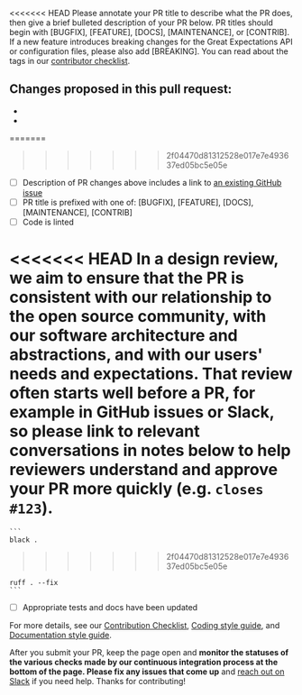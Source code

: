 <<<<<<< HEAD
Please annotate your PR title to describe what the PR does, then give a brief bulleted description of your PR below. PR titles should begin with [BUGFIX], [FEATURE], [DOCS], [MAINTENANCE], or [CONTRIB]. If a new feature introduces breaking changes for the Great Expectations API or configuration files, please also add [BREAKING]. You can read about the tags in our [contributor checklist](https://docs.greatexpectations.io/docs/contributing/contributing_checklist).

Changes proposed in this pull request:
-
-
-
=======
>>>>>>> 2f04470d81312528e017e7e493637ed05bc5e05e



- [ ] Description of PR changes above includes a link to [an existing GitHub issue](https://github.com/great-expectations/great_expectations/issues)
- [ ] PR title is prefixed with one of: [BUGFIX], [FEATURE], [DOCS], [MAINTENANCE], [CONTRIB]
- [ ] Code is linted

<<<<<<< HEAD
In a design review, we aim to ensure that the PR is consistent with our relationship to the open source community, with our software architecture and abstractions, and with our users' needs and expectations. That review often starts well before a PR, for example in GitHub issues or Slack, so please link to relevant conversations in notes below to help reviewers understand and approve your PR more quickly (e.g. `closes #123`).
=======
    ```
    black .
>>>>>>> 2f04470d81312528e017e7e493637ed05bc5e05e

    ruff . --fix
    ```
- [ ] Appropriate tests and docs have been updated

For more details, see our [Contribution Checklist](https://docs.greatexpectations.io/docs/contributing/contributing_checklist), [Coding style guide](https://docs.greatexpectations.io/docs/contributing/style_guides/code_style), and [Documentation style guide](https://docs.greatexpectations.io/docs/contributing/style_guides/docs_style).

After you submit your PR, keep the page open and **monitor the statuses of the various checks made by our continuous integration process at the bottom of the page. Please fix any issues that come up** and [reach out on Slack](https://greatexpectations.io/slack) if you need help. Thanks for contributing!
